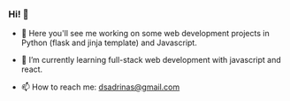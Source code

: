### Hi! 👋


- 🔭 Here you'll see me working on some web development projects in Python (flask and jinja template) and Javascript. 

- 🌱 I’m currently learning full-stack web development with javascript and react.

- 📫 How to reach me: dsadrinas@gmail.com

